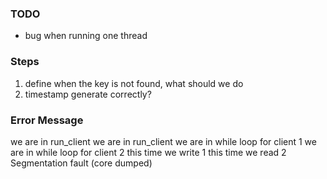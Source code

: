 ### TODO
- bug when running one thread


### Steps
1. define when the key is not found, what should we do
2. timestamp generate correctly?




### Error Message
we are in run_client
we are in run_client
we are in while loop for client 1
we are in while loop for client 2
this time we write 1
this time we read 2
Segmentation fault (core dumped)
